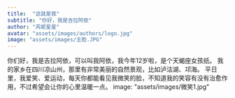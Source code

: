 ```yaml
---
title:  "这就是我"
subtitle: "你好，我是吉拉阿依"
author: "芮妮星星"
avatar: "assets/images/authors/logo.jpg"
image: "assets/images/主脸.JPG"
---
```


你们好，我是吉拉阿依，可以叫我阿依，我今年12岁啦，是个天蝎座女孩纸。
我的家乡在四川凉山州，那里有非常美丽的自然景观，比如泸沽湖、邛海。
平日里，我爱笑、爱运动，每天你都能看见我微笑的脸，不知道我的笑容有没有治愈作用，不过希望会让你的心里温暖一点。
image: "assets/images/微笑1.jpg"

